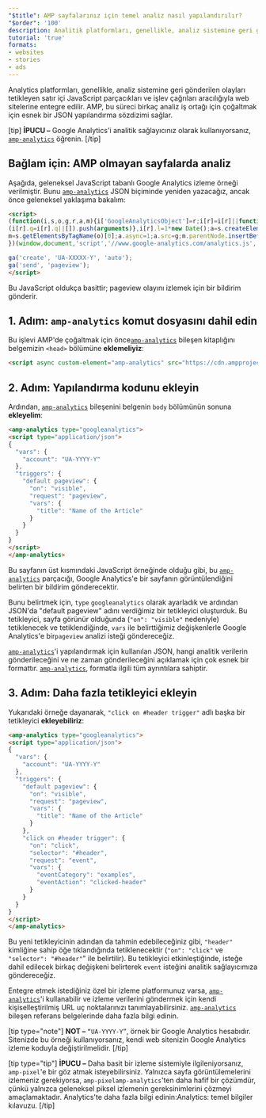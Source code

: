```yaml
---
"$title": AMP sayfalarınız için temel analiz nasıl yapılandırılır?
"$order": '100'
description: Analitik platformları, genellikle, analiz sistemine geri gönderilen olayları tetikleyen satır içi JavaScript parçacıkları ve işlev çağrıları aracılığıyla web sitelerine entegre edilir.
tutorial: 'true'
formats:
- websites
- stories
- ads
---
```


Analytics platformları, genellikle, analiz sistemine geri gönderilen olayları tetikleyen satır içi JavaScript parçacıkları ve işlev çağrıları aracılığıyla web sitelerine entegre edilir. AMP, bu süreci birkaç analiz iş ortağı için çoğaltmak için esnek bir JSON yapılandırma sözdizimi sağlar.

[tip] **İPUCU –** Google Analytics'i analitik sağlayıcınız olarak kullanıyorsanız, [`amp-analytics`](../../../documentation/components/reference/amp-analytics.md) öğrenin. [/tip]

## Bağlam için: AMP olmayan sayfalarda analiz

Aşağıda, geleneksel JavaScript tabanlı Google Analytics izleme örneği verilmiştir. Bunu [`amp-analytics`](../../../documentation/components/reference/amp-analytics.md) JSON biçiminde yeniden yazacağız, ancak önce geleneksel yaklaşıma bakalım:

```html
<script>
(function(i,s,o,g,r,a,m){i['GoogleAnalyticsObject']=r;i[r]=i[r]||function(){
(i[r].q=i[r].q||[]).push(arguments)},i[r].l=1*new Date();a=s.createElement(o),
m=s.getElementsByTagName(o)[0];a.async=1;a.src=g;m.parentNode.insertBefore(a,m)
})(window,document,'script','//www.google-analytics.com/analytics.js','ga');

ga('create', 'UA-XXXXX-Y', 'auto');
ga('send', 'pageview');
</script>
```

Bu JavaScript oldukça basittir; pageview olayını izlemek için bir bildirim gönderir.

## 1. Adım: `amp-analytics` komut dosyasını dahil edin

Bu işlevi AMP'de çoğaltmak için önce[`amp-analytics`](../../../documentation/components/reference/amp-analytics.md) bileşen kitaplığını belgemizin `<head>` bölümüne **eklemeliyiz**:

```html
<script async custom-element="amp-analytics" src="https://cdn.ampproject.org/v0/amp-analytics-0.1.js"></script>
```

## 2. Adım: Yapılandırma kodunu ekleyin

Ardından, [`amp-analytics`](../../../documentation/components/reference/amp-analytics.md) bileşenini belgenin `body` bölümünün sonuna **ekleyelim**:

```html
<amp-analytics type="googleanalytics">
<script type="application/json">
{
  "vars": {
    "account": "UA-YYYY-Y"
  },
  "triggers": {
    "default pageview": {
      "on": "visible",
      "request": "pageview",
      "vars": {
        "title": "Name of the Article"
      }
    }
  }
}
</script>
</amp-analytics>
```

Bu sayfanın üst kısmındaki JavaScript örneğinde olduğu gibi, bu [`amp-analytics`](../../../documentation/components/reference/amp-analytics.md) parçacığı, Google Analytics'e bir sayfanın görüntülendiğini belirten bir bildirim gönderecektir.

Bunu belirtmek için, `type` `googleanalytics` olarak ayarladık ve ardından JSON'da "default pageview" adını verdiğimiz bir tetikleyici oluşturduk. Bu tetikleyici, sayfa görünür olduğunda (`"on": "visible"` nedeniyle) tetiklenecek ve tetiklendiğinde, `vars` ile belirttiğimiz değişkenlerle Google Analytics'e bir`pageview` analizi isteği göndereceğiz.

[`amp-analytics`](../../../documentation/components/reference/amp-analytics.md)'i yapılandırmak için kullanılan JSON, hangi analitik verilerin gönderileceğini ve ne zaman gönderileceğini açıklamak için çok esnek bir formattır. [`amp-analytics`](../../../documentation/components/reference/amp-analytics.md), formatla ilgili tüm ayrıntılara sahiptir.

## 3. Adım: Daha fazla tetikleyici ekleyin

Yukarıdaki örneğe dayanarak, `"click on #header trigger"` adlı başka bir tetikleyici **ekleyebiliriz**:

```html
<amp-analytics type="googleanalytics">
<script type="application/json">
{
  "vars": {
    "account": "UA-YYYY-Y"
  },
  "triggers": {
    "default pageview": {
      "on": "visible",
      "request": "pageview",
      "vars": {
        "title": "Name of the Article"
      }
    },
    "click on #header trigger": {
      "on": "click",
      "selector": "#header",
      "request": "event",
      "vars": {
        "eventCategory": "examples",
        "eventAction": "clicked-header"
      }
    }
  }
}
</script>
</amp-analytics>
```

Bu yeni tetikleyicinin adından da tahmin edebileceğiniz gibi, `"header"` kimliğine sahip öğe tıklandığında tetiklenecektir (`"on": "click"` ve `"selector": "#header"`" ile belirtilir). Bu tetikleyici etkinleştiğinde, isteğe dahil edilecek birkaç değişkeni belirterek `event` isteğini analitik sağlayıcımıza göndereceğiz.

Entegre etmek istediğiniz özel bir izleme platformunuz varsa, [`amp-analytics`](../../../documentation/components/reference/amp-analytics.md)'i kullanabilir ve izleme verilerini göndermek için kendi kişiselleştirilmiş URL uç noktalarınızı tanımlayabilirsiniz. [`amp-analytics`](../../../documentation/components/reference/amp-analytics.md) bileşen referans belgelerinde daha fazla bilgi edinin.

[tip type="note"] **NOT –**  `“UA-YYYY-Y”`, örnek bir Google Analytics hesabıdır. Sitenizde bu örneği kullanıyorsanız, kendi web sitenizin Google Analytics izleme koduyla değiştirilmelidir. [/tip]

[tip type="tip"] <strong>İPUCU –</strong> Daha basit bir izleme sistemiyle ilgileniyorsanız, <a><code>amp-pixel</code></a>'e bir göz atmak isteyebilirsiniz. Yalnızca sayfa görüntülemelerini izlemeniz gerekiyorsa, <a><code>amp-pixel</code></a><a><code>amp-analytics</code></a>'ten daha hafif bir çözümdür, çünkü yalnızca geleneksel piksel izlemenin gereksinimlerini çözmeyi amaçlamaktadır. Analytics'te daha fazla bilgi edinin:<a>Analytics: temel bilgiler kılavuzu</a>. [/tip]
